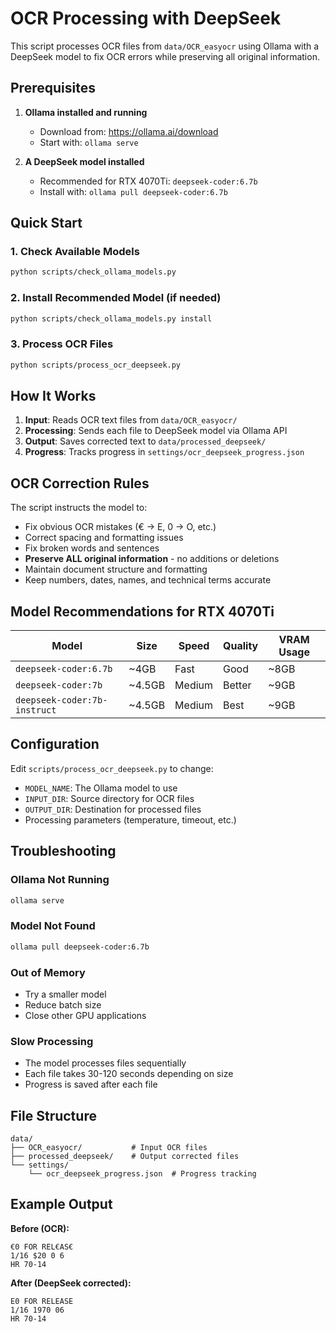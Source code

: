 # OCR Processing with DeepSeek

This script processes OCR files from `data/OCR_easyocr` using Ollama with a DeepSeek model to fix OCR errors while preserving all original information.

## Prerequisites

1. **Ollama installed and running**
   - Download from: https://ollama.ai/download
   - Start with: `ollama serve`

2. **A DeepSeek model installed**
   - Recommended for RTX 4070Ti: `deepseek-coder:6.7b`
   - Install with: `ollama pull deepseek-coder:6.7b`

## Quick Start

### 1. Check Available Models
```bash
python scripts/check_ollama_models.py
```

### 2. Install Recommended Model (if needed)
```bash
python scripts/check_ollama_models.py install
```

### 3. Process OCR Files
```bash
python scripts/process_ocr_deepseek.py
```

## How It Works

1. **Input**: Reads OCR text files from `data/OCR_easyocr/`
2. **Processing**: Sends each file to DeepSeek model via Ollama API
3. **Output**: Saves corrected text to `data/processed_deepseek/`
4. **Progress**: Tracks progress in `settings/ocr_deepseek_progress.json`

## OCR Correction Rules

The script instructs the model to:
- Fix obvious OCR mistakes (€ → E, 0 → O, etc.)
- Correct spacing and formatting issues
- Fix broken words and sentences
- **Preserve ALL original information** - no additions or deletions
- Maintain document structure and formatting
- Keep numbers, dates, names, and technical terms accurate

## Model Recommendations for RTX 4070Ti

| Model | Size | Speed | Quality | VRAM Usage |
|-------|------|-------|---------|------------|
| `deepseek-coder:6.7b` | ~4GB | Fast | Good | ~8GB |
| `deepseek-coder:7b` | ~4.5GB | Medium | Better | ~9GB |
| `deepseek-coder:7b-instruct` | ~4.5GB | Medium | Best | ~9GB |

## Configuration

Edit `scripts/process_ocr_deepseek.py` to change:
- `MODEL_NAME`: The Ollama model to use
- `INPUT_DIR`: Source directory for OCR files
- `OUTPUT_DIR`: Destination for processed files
- Processing parameters (temperature, timeout, etc.)

## Troubleshooting

### Ollama Not Running
```bash
ollama serve
```

### Model Not Found
```bash
ollama pull deepseek-coder:6.7b
```

### Out of Memory
- Try a smaller model
- Reduce batch size
- Close other GPU applications

### Slow Processing
- The model processes files sequentially
- Each file takes 30-120 seconds depending on size
- Progress is saved after each file

## File Structure

```
data/
├── OCR_easyocr/           # Input OCR files
├── processed_deepseek/    # Output corrected files
└── settings/
    └── ocr_deepseek_progress.json  # Progress tracking
```

## Example Output

**Before (OCR):**
```
€0 FOR REL€AS€ 
1/16 $20 0 6 
HR 70-14 
```

**After (DeepSeek corrected):**
```
E0 FOR RELEASE 
1/16 1970 06 
HR 70-14 
``` 